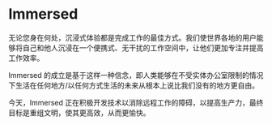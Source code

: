 # 

# Immersed

无论您身在何处，沉浸式体验都是完成工作的最佳方式。我们使世界各地的用户能够将自己和他人沉浸在一个便携式、无干扰的工作空间中，让他们更加专注并提高工作效率。

Immersed 的成立是基于这样一种信念，即人类能够在不受实体办公室限制的情况下生活在任何地方/以任何方式生活的未来从根本上说比我们没有的地方更自由。

今天，Immersed 正在积极开发技术以消除远程工作的障碍，以提高生产力，最终目标是重组文明，使其更高效，从而更愉快。

